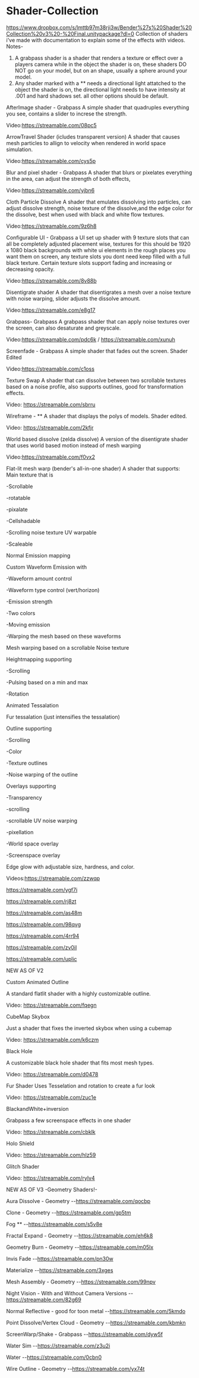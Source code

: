 # Shader-Collection
https://www.dropbox.com/s/lmttb97m38rji3w/Bender%27s%20Shader%20Collection%20v3%20-%20Final.unitypackage?dl=0
Collection of shaders i've made with documentation to explain some of the effects with videos.
Notes-
1) A grabpass shader is a shader that renders a texture or effect over a players camera while in the object the shader is on, these shaders DO NOT go on your model, but on an shape, usually a sphere around your model.
2) Any shader marked with a ** needs a directional light attatched to the object the shader is on, the directional light needs to have intensity at .001 and hard shadows set. all other options should be default.

AfterImage shader - Grabpass
A simple shader that quadruples everything you see, contains a slider to increse the strength.

Video:https://streamable.com/08pc5

ArrowTravel Shader (icludes transparent version)
A shader that causes mesh particles to allign to velocity when rendered in world space simulation.

Video:https://streamable.com/cys5p

Blur and pixel shader - Grabpass
A shader that blurs or pixelates everything in the area, can adjust the strength of both effects,

Video:https://streamable.com/yjbn6

Cloth Particle Dissolve
A shader that emulates dissolving into particles, can adjust dissolve strength, noise texture of the dissolve,and the edge color for the dissolve, best when used with black and white flow textures.

Video:https://streamable.com/9z6h8

Configurable UI - Grabpass
a UI set up shader with 9 texture slots that can all be completely adjusted placement wise, textures for this should be 1920 x 1080 black backgrounds with white ui elements in the rough places you want them on screen, any texture slots you dont need keep filled with a full black texture. Certain texture slots support fading and increasing or decreasing opacity.

Video:https://streamable.com/8v88b

Disentigrate shader
A shader that disentigrates a mesh over a noise texture with noise warping, slider adjusts the dissolve amount.

Video:https://streamable.com/e8g17

Grabpass- Grabpass
A grabpass shader that can apply noise textures over the screen, can also desaturate and greyscale.

Video:https://streamable.com/pdc6k / https://streamable.com/xunuh

Screenfade - Grabpass
A simple shader that fades out the screen. Shader Edited

Video:https://streamable.com/c1oss 

Texture Swap
A shader that can dissolve between two scrollable textures based on a noise profile, also supports outlines, good for transformation effects.

Video: https://streamable.com/sbrru

Wireframe - **
A shader that displays the polys of models. Shader edited.

Video: https://streamable.com/2kfjr

World based dissolve (zelda dissolve)
A version of the disentigrate shader that uses world based motion instead of mesh warping

Video:https://streamable.com/f0vx2

Flat-lit mesh warp (bender's all-in-one shader)
A shader that supports:
Main texture that is
 
 -Scrollable
 
 -rotatable
 
 -pixalate
 
 -Cellshadable
 
 -Scrolling noise texture UV warpable
 
 -Scaleable

Normal Emission mapping

Custom Waveform Emission with
 
 -Waveform amount control
 
 -Waveform type control (vert/horizon)
 
 -Emission strength
 
 -Two colors
 
 -Moving emission
 
 -Warping the mesh based on these waveforms

Mesh warping based on a scrollable Noise texture

Heightmapping supporting

-Scrolling

-Pulsing based on a min and max

-Rotation

Animated Tessalation

Fur tessalation (just intensifies the tessalation)

Outline supporting

-Scrolling

-Color

-Texture outlines

-Noise warping of the outline

Overlays supporting

-Transparency

-scrolling

-scrollable UV noise warping

-pixellation

-World space overlay

-Screenspace overlay

Edge glow with adjustable size, hardness, and color.

Videos:https://streamable.com/zzwqp

https://streamable.com/ygf7i

https://streamable.com/rj8zt

https://streamable.com/as48m

https://streamable.com/98qvg

https://streamable.com/4rr94

https://streamable.com/zv0il

https://streamable.com/uplic


NEW AS OF V2

Custom Animated Outline

A standard flatlit shader with a highly customizable outline.

Video: https://streamable.com/fqegn


CubeMap Skybox

Just a shader that fixes the inverted skybox when using a cubemap

Video: https://streamable.com/k6czm


Black Hole

A customizable black hole shader that fits most mesh types.

Video: https://streamable.com/d0478


Fur Shader
Uses Tesselation and rotation to create a fur look

Video: https://streamable.com/zuc1e


BlackandWhite+inversion

Grabpass a few screenspace effects in one shader

Video: https://streamable.com/cbklk


Holo Shield

Video: https://streamable.com/hlz59


Glitch Shader

Video: https://streamable.com/rylv4


NEW AS OF V3 -Geometry Shaders!-

Aura Dissolve - Geometry
--https://streamable.com/qocbp

Clone - Geometry
--https://streamable.com/gp5tm

Fog **
--https://streamable.com/s5v8e

Fractal Expand - Geometry
--https://streamable.com/eh6k8

Geometry Burn - Geometry
--https://streamable.com/m05lx

Invis Fade
--https://streamable.com/pn30w

Materialize
--https://streamable.com/3xges

Mesh Assembly - Geometry
--https://streamable.com/99npv

Night Vision - With and Without Camera Versions
--https://streamable.com/82g69

Normal Reflective - good for toon metal
--https://streamable.com/5kmdo

Point Dissolve/Vertex Cloud - Geometry
--https://streamable.com/kbmkn

ScreenWarp/Shake - Grabpass
--https://streamable.com/dyw5f

Water Sim
--https://streamable.com/z3u2i

Water
--https://streamable.com/0cbn0

Wire Outline - Geometry
--https://streamable.com/yx74t
